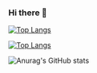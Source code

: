 ### Hi there 👋

<!--
**JaeHeong/JaeHeong** is a ✨ _special_ ✨ repository because its `README.md` (this file) appears on your GitHub profile.

Here are some ideas to get you started:

- 🔭 I’m currently working on ...
- 🌱 I’m currently learning ...
- 👯 I’m looking to collaborate on ...
- 🤔 I’m looking for help with ...
- 💬 Ask me about ...
- 📫 How to reach me: ...
- 😄 Pronouns: ...
- ⚡ Fun fact: ...
-->

[![Top Langs](https://github-readme-stats.vercel.app/api/top-langs/?username=JaeHeong&layout=compact)](https://github.com/JaeHeong/github-readme-stats)

[![Top Langs](https://github-readme-stats.vercel.app/api/top-langs/?username=JaeHeong&langs_count=8)](https://github.com/JaeHeong/github-readme-stats)

![Anurag's GitHub stats](https://github-readme-stats.vercel.app/api?username=JaeHeong&show_icons=true&theme=radical)
